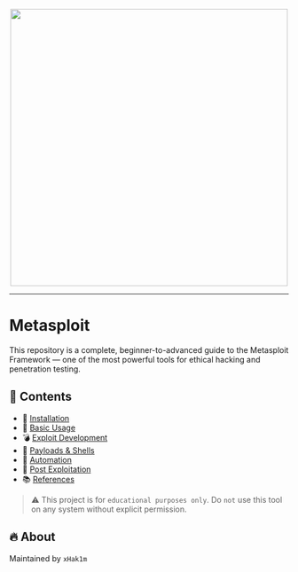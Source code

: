 <p align="center">
	<img src="https://github.com/xHak1m/Metadata/blob/main/docs/images/metasploit.png" width=500alt="Metasploit"/>
</p>

---

# Metasploit

This repository is a complete, beginner-to-advanced guide to the Metasploit Framework — one of the most powerful tools for ethical hacking and penetration testing.

## 📁 Contents

- 🔧 [Installation](./metasploit-installation.md)
- 🧠 [Basic Usage](./metasploit-usage-basics.md)
- 💣 [Exploit Development](./exploit-development.md)
- 🧬 [Payloads & Shells](./payloads-cheatsheet.md)
- 🔄 [Automation](./metasploit-automation.md)
- 🛑 [Post Exploitation](./post-exploitation.md)
- 📚 [References](./references.md)

> ⚠️ This project is for ```educational purposes only```. Do ```not``` use this tool on any system without explicit permission.

## 🔥 About

Maintained by ```xHak1m```
